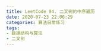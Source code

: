 ```yaml
---
title: LeetCode 94. 二叉树的中序遍历
date: 2020-07-23 22:06:29
categories: 算法日常练习
tags:
- 数据结构与算法
- 二叉树
---
```

